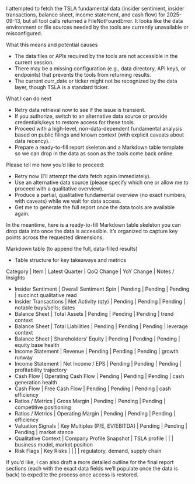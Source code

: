 I attempted to fetch the TSLA fundamental data (insider sentiment, insider transactions, balance sheet, income statement, and cash flow) for 2025-09-13, but all tool calls returned a FileNotFoundError. It looks like the data environment or file sources needed by the tools are currently unavailable or misconfigured.

What this means and potential causes
- The data files or APIs required by the tools are not accessible in the current session.
- There may be a missing configuration (e.g., data directory, API keys, or endpoints) that prevents the tools from returning results.
- The current curr_date or ticker might not be recognized by the data layer, though TSLA is a standard ticker.

What I can do next
- Retry data retrieval now to see if the issue is transient.
- If you authorize, switch to an alternative data source or provide credentials/keys to restore access for these tools.
- Proceed with a high-level, non-data-dependent fundamental analysis based on public filings and known context (with explicit caveats about data recency).
- Prepare a ready-to-fill report skeleton and a Markdown table template so we can drop in the data as soon as the tools come back online.

Please tell me how you’d like to proceed:
- Retry now (I’ll attempt the data fetch again immediately).
- Use an alternative data source (please specify which one or allow me to proceed with a qualitative overview).
- Produce a partial, qualitative fundamental overview (no exact numbers, with caveats) while we wait for data access.
- Get me to generate the full report once the data tools are available again.

In the meantime, here is a ready-to-fill Markdown table skeleton you can drop data into once the data is accessible. It’s organized to capture key points across the requested dimensions.

Markdown table (to append the full, data-filled results)
- Table structure for key takeaways and metrics

Category | Item | Latest Quarter | QoQ Change | YoY Change | Notes / Insights
- Insider Sentiment | Overall Sentiment Spin | Pending | Pending | Pending | succinct qualitative read
- Insider Transactions | Net Activity (qty) | Pending | Pending | Pending | notable buys/sells; dates
- Balance Sheet | Total Assets | Pending | Pending | Pending | trend context
- Balance Sheet | Total Liabilities | Pending | Pending | Pending | leverage context
- Balance Sheet | Shareholders’ Equity | Pending | Pending | Pending | equity base health
- Income Statement | Revenue | Pending | Pending | Pending | growth runway
- Income Statement | Net Income / EPS | Pending | Pending | Pending | profitability trajectory
- Cash Flow | Operating Cash Flow | Pending | Pending | Pending | cash generation health
- Cash Flow | Free Cash Flow | Pending | Pending | Pending | cash efficiency
- Ratios / Metrics | Gross Margin | Pending | Pending | Pending | competitive positioning
- Ratios / Metrics | Operating Margin | Pending | Pending | Pending | efficiency
- Valuation Signals | Key Multiples (P/E, EV/EBITDA) | Pending | Pending | Pending | market stance
- Qualitative Context | Company Profile Snapshot | TSLA profile | | | business model, market position
- Risk Flags | Key Risks | | | | regulatory, demand, supply chain

If you’d like, I can also draft a more detailed outline for the final report sections (each with the exact data fields we’ll populate once the data is back) to expedite the process once access is restored.